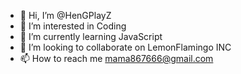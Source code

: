 
- 👋 Hi, I’m @HenGPlayZ
- 👀 I’m interested in Coding
- 🌱 I’m currently learning JavaScript
- 💞️ I’m looking to collaborate on LemonFlamingo INC
- 📫 How to reach me mama867666@gmail.com

<!---
HenGPlayZ/HenGPlayZ is a ✨ special ✨ repository because its `README.md` (this file) appears on your GitHub profile.
You can click the Preview link to take a look at your changes.
--->
